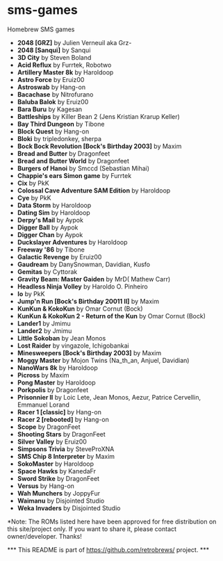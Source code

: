 # sms-games
Homebrew SMS games


 - <b>2048 [GRZ]</b> by Julien Verneuil aka Grz-
 - <b>2048 [Sanqui]</b> by Sanqui
 - <b>3D City</b> by Steven Boland
 - <b>Acid Reflux</b> by Furrtek, Robotwo
 - <b>Artillery Master 8k</b> by Haroldoop
 - <b>Astro Force</b> by Eruiz00
 - <b>Astroswab</b> by Hang-on
 - <b>Bacachase</b> by Nitrofurano
 - <b>Baluba Balok</b> by Eruiz00
 - <b>Bara Buru</b> by Kagesan
 - <b>Battleships</b> by Killer Bean 2 (Jens Kristian Krarup Keller)
 - <b>Bay Third Dungeon</b> by Tibone
 - <b>Block Quest</b> by Hang-on
 - <b>Bloki</b> by tripledonkey, sherpa
 - <b>Bock Bock Revolution [Bock's Birthday 2003]</b> by Maxim
 - <b>Bread and Butter</b> by Dragonfeet
 - <b>Bread and Butter World</b> by Dragonfeet
 - <b>Burgers of Hanoi</b> by Smccd (Sebastian Mihai)
 - <b>Chappie's ears Simon game</b> by Furrtek
 - <b>Cix</b> by PkK
 - <b>Colossal Cave Adventure SAM Edition</b> by Haroldoop
 - <b>Cye</b> by PkK
 - <b>Data Storm</b> by Haroldoop
 - <b>Dating Sim</b> by Haroldoop
 - <b>Derpy's Mail</b> by Aypok
 - <b>Digger Ball</b> by Aypok
 - <b>Digger Chan</b> by Aypok
 - <b>Duckslayer Adventures</b> by Haroldoop
 - <b>Freeway '86</b> by Tibone
 - <b>Galactic Revenge</b> by Eruiz00
 - <b>Gaudream</b> by DanySnowman, Davidian, Kusfo
 - <b>Gemitas</b> by Cyttorak
 - <b>Gravity Beam: Master Gaiden</b> by MrD( Mathew Carr)
 - <b>Headless Ninja Volley</b> by Haroldo O. Pinheiro
 - <b>Io</b> by PkK
 - <b>Jump'n Run [Bock's Birthday 20011 II]</b> by Maxim
 - <b>KunKun & KokoKun</b> by Omar Cornut (Bock)
 - <b>KunKun & KokoKun 2 - Return of the Kun</b> by Omar Cornut (Bock)
 - <b>Lander1</b> by Jmimu
 - <b>Lander2</b> by Jmimu
 - <b>Little Sokoban</b> by Jean Monos
 - <b>Lost Raider</b> by vingazole, Ichigobankai
 - <b>Minesweepers [Bock's Birthday 2003]</b> by Maxim
 - <b>Moggy Master</b> by Mojon Twins (Na_th_an, Anjuel, Davidian)
 - <b>NanoWars 8k</b> by Haroldoop
 - <b>Picross</b> by Maxim
 - <b>Pong Master</b> by Haroldoop
 - <b>Porkpolis</b> by Dragonfeet
 - <b>Prisonnier II</b> by Loic Lete, Jean Monos, Aezur, Patrice Cervellin, Emmanuel Lorand
 - <b>Racer 1 [classic]</b> by Hang-on
 - <b>Racer 2 [rebooted]</b> by Hang-on
 - <b>Scope</b> by DragonFeet
 - <b>Shooting Stars</b> by DragonFeet
 - <b>Silver Valley</b> by Eruiz00
 - <b>Simpsons Trivia</b> by SteveProXNA
 - <b>SMS Chip 8 Interpreter</b> by Maxim
 - <b>SokoMaster</b> by Haroldoop
 - <b>Space Hawks</b> by KanedaFr
 - <b>Sword Strike</b> by DragonFeet
 - <b>Versus</b> by Hang-on
 - <b>Wah Munchers</b> by JoppyFur
 - <b>Waimanu</b> by Disjointed Studio
 - <b>Weka Invaders</b> by Disjointed Studio


*Note: The ROMs listed here have been approved for free distribution on this site/project only. If you want to share it, please contact owner/developer. Thanks!

*** This README is part of https://github.com/retrobrews/ project. ***

